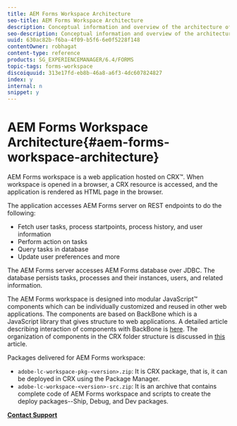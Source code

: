 ```yaml
---
title: AEM Forms Workspace Architecture
seo-title: AEM Forms Workspace Architecture
description: Conceptual information and overview of the architecture of LiveCycle AEM Forms workspace.
seo-description: Conceptual information and overview of the architecture of LiveCycle AEM Forms workspace.
uuid: 630ac82b-f6ba-4f09-b5f6-6e0f5228f148
contentOwner: robhagat
content-type: reference
products: SG_EXPERIENCEMANAGER/6.4/FORMS
topic-tags: forms-workspace
discoiquuid: 313e17fd-eb8b-46a8-a6f3-4dc607824827
index: y
internal: n
snippet: y
---
```


# AEM Forms Workspace Architecture{#aem-forms-workspace-architecture}

AEM Forms workspace is a web application hosted on CRX™. When workspace is opened in a browser, a CRX resource is accessed, and the application is rendered as HTML page in the browser.

The application accesses AEM Forms server on REST endpoints to do the following:

* Fetch user tasks, process startpoints, process history, and user information
* Perform action on tasks
* Query tasks in database
* Update user preferences and more

The AEM Forms server accesses AEM Forms database over JDBC. The database persists tasks, processes and their instances, users, and related information.

The AEM Forms workspace is designed into modular JavaScript™ components which can be individually customized and reused in other web applications. The components are based on BackBone which is a JavaScript library that gives structure to web applications. A detailed article describing interaction of components with BackBone is [here](../../forms/using/backbone-interaction.md). The organization of components in the CRX folder structure is discussed in [this](../../forms/using/folder-structure.md) article.

Packages delivered for AEM Forms workspace:

* `adobe-lc-workspace-pkg-<version>.zip`: It is CRX package, that is, it can be deployed in CRX using the Package Manager.
* `adobe-lc-workspace-<version>-src.zip`: It is an archive that contains complete code of AEM Forms workspace and scripts to create the deploy packages--Ship, Debug, and Dev packages.

[**Contact Support**](https://www.adobe.com/account/sign-in.supportportal.html)
